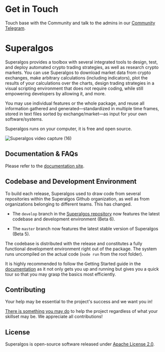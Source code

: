 # Get in Touch

Touch base with the Community and talk to the admins in our [Community Telegram](https://t.me/superalgoscommunity).

# Superalgos

Superalgos provides a toolbox with several integrated tools to design, test, and deploy automated crypto trading strategies, as well as research crypto markets. You can use Superalgos to download market data from crypto exchanges, make arbitrary calculations (including indicators), plot the results of your calculations over the charts, design trading strategies in a visual scripting environment that does not require coding, while still empowering developers by allowing it, and more. 

You may use individual features or the whole package, and reuse all information gathered and generated&mdash;standardized in multiple time frames, stored in text files sorted by exchange/market&mdash;as input for your own software/systems. 

Superalgos runs on your computer, it is free and open source.

![Superalgos video capture (16)](https://user-images.githubusercontent.com/9479367/77251218-76d25980-6c4d-11ea-8e47-be7db2e8abdb.gif)

## Documentation & FAQs

Please refer to the [documentation site](https://docs.superalgos.org/).

## Codebase and Development Environment

To build each release, Superalgos used to draw code from several repositories within the Superalgos Github organization, as well as from organizations belonging to different teams. This has changed.

* The ```develop``` branch in the [Superalgos repository](https://github.com/Superalgos/Superalgos/) now features the latest codebase and development environment (Beta 6).

* The ```master``` branch now features the latest stable version of Superalgos (Beta 5).

The codebase is distributed with the release and constitutes a fully functional development environment right out of the package. The system runs uncompiled on the actual code (```node run``` from the root folder).

It is highly recommended to follow the Getting Started guide in the [documentation](https://docs.superalgos.org/) as it not only gets you up and running but gives you a quick tour so that you may grasp the basics most efficiently.

## Contributing

Your help may be essential to the project's success and we want you in! 

[There is something you may do](https://docs.superalgos.org/contributing-to-superalgos.html) to help the project regardless of what your skillset may be. We appreciate all contributions!

## License

Superalgos is open-source software released under [Apache License 2.0](LICENSE).
